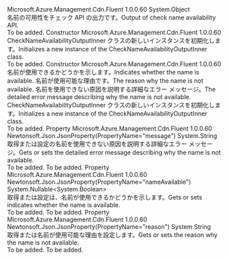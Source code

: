<Type Name="CheckNameAvailabilityOutputInner" FullName="Microsoft.Azure.Management.Cdn.Fluent.Models.CheckNameAvailabilityOutputInner">
  <TypeSignature Language="C#" Value="public class CheckNameAvailabilityOutputInner" />
  <TypeSignature Language="ILAsm" Value=".class public auto ansi beforefieldinit CheckNameAvailabilityOutputInner extends System.Object" />
  <TypeSignature Language="DocId" Value="T:Microsoft.Azure.Management.Cdn.Fluent.Models.CheckNameAvailabilityOutputInner" />
  <TypeSignature Language="VB.NET" Value="Public Class CheckNameAvailabilityOutputInner" />
  <TypeSignature Language="F#" Value="type CheckNameAvailabilityOutputInner = class" />
  <AssemblyInfo>
    <AssemblyName>Microsoft.Azure.Management.Cdn.Fluent</AssemblyName>
    <AssemblyVersion>1.0.0.60</AssemblyVersion>
  </AssemblyInfo>
  <Base>
    <BaseTypeName>System.Object</BaseTypeName>
  </Base>
  <Interfaces />
  <Docs>
    <summary>
            <span data-ttu-id="bae34-101">名前の可用性をチェック API の出力です。</span><span class="sxs-lookup"><span data-stu-id="bae34-101">Output of check name availability API.</span></span>
            </summary>
    <remarks>To be added.</remarks>
  </Docs>
  <Members>
    <Member MemberName=".ctor">
      <MemberSignature Language="C#" Value="public CheckNameAvailabilityOutputInner ();" />
      <MemberSignature Language="ILAsm" Value=".method public hidebysig specialname rtspecialname instance void .ctor() cil managed" />
      <MemberSignature Language="DocId" Value="M:Microsoft.Azure.Management.Cdn.Fluent.Models.CheckNameAvailabilityOutputInner.#ctor" />
      <MemberSignature Language="VB.NET" Value="Public Sub New ()" />
      <MemberType>Constructor</MemberType>
      <AssemblyInfo>
        <AssemblyName>Microsoft.Azure.Management.Cdn.Fluent</AssemblyName>
        <AssemblyVersion>1.0.0.60</AssemblyVersion>
      </AssemblyInfo>
      <Parameters />
      <Docs>
        <summary>
            <span data-ttu-id="bae34-102">CheckNameAvailabilityOutputInner クラスの新しいインスタンスを初期化します。</span><span class="sxs-lookup"><span data-stu-id="bae34-102">Initializes a new instance of the CheckNameAvailabilityOutputInner class.</span></span>
            </summary>
        <remarks>To be added.</remarks>
      </Docs>
    </Member>
    <Member MemberName=".ctor">
      <MemberSignature Language="C#" Value="public CheckNameAvailabilityOutputInner (Nullable&lt;bool&gt; nameAvailable = null, string reason = null, string message = null);" />
      <MemberSignature Language="ILAsm" Value=".method public hidebysig specialname rtspecialname instance void .ctor(valuetype System.Nullable`1&lt;bool&gt; nameAvailable, string reason, string message) cil managed" />
      <MemberSignature Language="DocId" Value="M:Microsoft.Azure.Management.Cdn.Fluent.Models.CheckNameAvailabilityOutputInner.#ctor(System.Nullable{System.Boolean},System.String,System.String)" />
      <MemberSignature Language="VB.NET" Value="Public Sub New (Optional nameAvailable As Nullable(Of Boolean) = null, Optional reason As String = null, Optional message As String = null)" />
      <MemberSignature Language="F#" Value="new Microsoft.Azure.Management.Cdn.Fluent.Models.CheckNameAvailabilityOutputInner : Nullable&lt;bool&gt; * string * string -&gt; Microsoft.Azure.Management.Cdn.Fluent.Models.CheckNameAvailabilityOutputInner" Usage="new Microsoft.Azure.Management.Cdn.Fluent.Models.CheckNameAvailabilityOutputInner (nameAvailable, reason, message)" />
      <MemberType>Constructor</MemberType>
      <AssemblyInfo>
        <AssemblyName>Microsoft.Azure.Management.Cdn.Fluent</AssemblyName>
        <AssemblyVersion>1.0.0.60</AssemblyVersion>
      </AssemblyInfo>
      <Parameters>
        <Parameter Name="nameAvailable" Type="System.Nullable&lt;System.Boolean&gt;" />
        <Parameter Name="reason" Type="System.String" />
        <Parameter Name="message" Type="System.String" />
      </Parameters>
      <Docs>
        <param name="nameAvailable"><span data-ttu-id="bae34-103">名前が使用できるかどうかを示します。</span><span class="sxs-lookup"><span data-stu-id="bae34-103">Indicates whether the name is available.</span></span></param>
        <param name="reason"><span data-ttu-id="bae34-104">名前が使用可能な理由です。</span><span class="sxs-lookup"><span data-stu-id="bae34-104">The reason why the name is not available.</span></span></param>
        <param name="message"><span data-ttu-id="bae34-105">名前を使用できない原因を説明する詳細なエラー メッセージ。</span><span class="sxs-lookup"><span data-stu-id="bae34-105">The detailed error message describing why the name is not available.</span></span></param>
        <summary>
            <span data-ttu-id="bae34-106">CheckNameAvailabilityOutputInner クラスの新しいインスタンスを初期化します。</span><span class="sxs-lookup"><span data-stu-id="bae34-106">Initializes a new instance of the CheckNameAvailabilityOutputInner class.</span></span>
            </summary>
        <remarks>To be added.</remarks>
      </Docs>
    </Member>
    <Member MemberName="Message">
      <MemberSignature Language="C#" Value="public string Message { get; set; }" />
      <MemberSignature Language="ILAsm" Value=".property instance string Message" />
      <MemberSignature Language="DocId" Value="P:Microsoft.Azure.Management.Cdn.Fluent.Models.CheckNameAvailabilityOutputInner.Message" />
      <MemberSignature Language="VB.NET" Value="Public Property Message As String" />
      <MemberSignature Language="F#" Value="member this.Message : string with get, set" Usage="Microsoft.Azure.Management.Cdn.Fluent.Models.CheckNameAvailabilityOutputInner.Message" />
      <MemberType>Property</MemberType>
      <AssemblyInfo>
        <AssemblyName>Microsoft.Azure.Management.Cdn.Fluent</AssemblyName>
        <AssemblyVersion>1.0.0.60</AssemblyVersion>
      </AssemblyInfo>
      <Attributes>
        <Attribute>
          <AttributeName>Newtonsoft.Json.JsonProperty(PropertyName="message")</AttributeName>
        </Attribute>
      </Attributes>
      <ReturnValue>
        <ReturnType>System.String</ReturnType>
      </ReturnValue>
      <Docs>
        <summary>
            <span data-ttu-id="bae34-107">取得または設定の名前を使用できない原因を説明する詳細なエラー メッセージ。</span><span class="sxs-lookup"><span data-stu-id="bae34-107">Gets or sets the detailed error message describing why the name is not available.</span></span>
            </summary>
        <value>To be added.</value>
        <remarks>To be added.</remarks>
      </Docs>
    </Member>
    <Member MemberName="NameAvailable">
      <MemberSignature Language="C#" Value="public Nullable&lt;bool&gt; NameAvailable { get; set; }" />
      <MemberSignature Language="ILAsm" Value=".property instance valuetype System.Nullable`1&lt;bool&gt; NameAvailable" />
      <MemberSignature Language="DocId" Value="P:Microsoft.Azure.Management.Cdn.Fluent.Models.CheckNameAvailabilityOutputInner.NameAvailable" />
      <MemberSignature Language="VB.NET" Value="Public Property NameAvailable As Nullable(Of Boolean)" />
      <MemberSignature Language="F#" Value="member this.NameAvailable : Nullable&lt;bool&gt; with get, set" Usage="Microsoft.Azure.Management.Cdn.Fluent.Models.CheckNameAvailabilityOutputInner.NameAvailable" />
      <MemberType>Property</MemberType>
      <AssemblyInfo>
        <AssemblyName>Microsoft.Azure.Management.Cdn.Fluent</AssemblyName>
        <AssemblyVersion>1.0.0.60</AssemblyVersion>
      </AssemblyInfo>
      <Attributes>
        <Attribute>
          <AttributeName>Newtonsoft.Json.JsonProperty(PropertyName="nameAvailable")</AttributeName>
        </Attribute>
      </Attributes>
      <ReturnValue>
        <ReturnType>System.Nullable&lt;System.Boolean&gt;</ReturnType>
      </ReturnValue>
      <Docs>
        <summary>
            <span data-ttu-id="bae34-108">取得または設定は、名前が使用できるかどうかを示します。</span><span class="sxs-lookup"><span data-stu-id="bae34-108">Gets or sets indicates whether the name is available.</span></span>
            </summary>
        <value>To be added.</value>
        <remarks>To be added.</remarks>
      </Docs>
    </Member>
    <Member MemberName="Reason">
      <MemberSignature Language="C#" Value="public string Reason { get; set; }" />
      <MemberSignature Language="ILAsm" Value=".property instance string Reason" />
      <MemberSignature Language="DocId" Value="P:Microsoft.Azure.Management.Cdn.Fluent.Models.CheckNameAvailabilityOutputInner.Reason" />
      <MemberSignature Language="VB.NET" Value="Public Property Reason As String" />
      <MemberSignature Language="F#" Value="member this.Reason : string with get, set" Usage="Microsoft.Azure.Management.Cdn.Fluent.Models.CheckNameAvailabilityOutputInner.Reason" />
      <MemberType>Property</MemberType>
      <AssemblyInfo>
        <AssemblyName>Microsoft.Azure.Management.Cdn.Fluent</AssemblyName>
        <AssemblyVersion>1.0.0.60</AssemblyVersion>
      </AssemblyInfo>
      <Attributes>
        <Attribute>
          <AttributeName>Newtonsoft.Json.JsonProperty(PropertyName="reason")</AttributeName>
        </Attribute>
      </Attributes>
      <ReturnValue>
        <ReturnType>System.String</ReturnType>
      </ReturnValue>
      <Docs>
        <summary>
            <span data-ttu-id="bae34-109">取得または名前が使用可能な理由を設定します。</span><span class="sxs-lookup"><span data-stu-id="bae34-109">Gets or sets the reason why the name is not available.</span></span>
            </summary>
        <value>To be added.</value>
        <remarks>To be added.</remarks>
      </Docs>
    </Member>
  </Members>
</Type>
